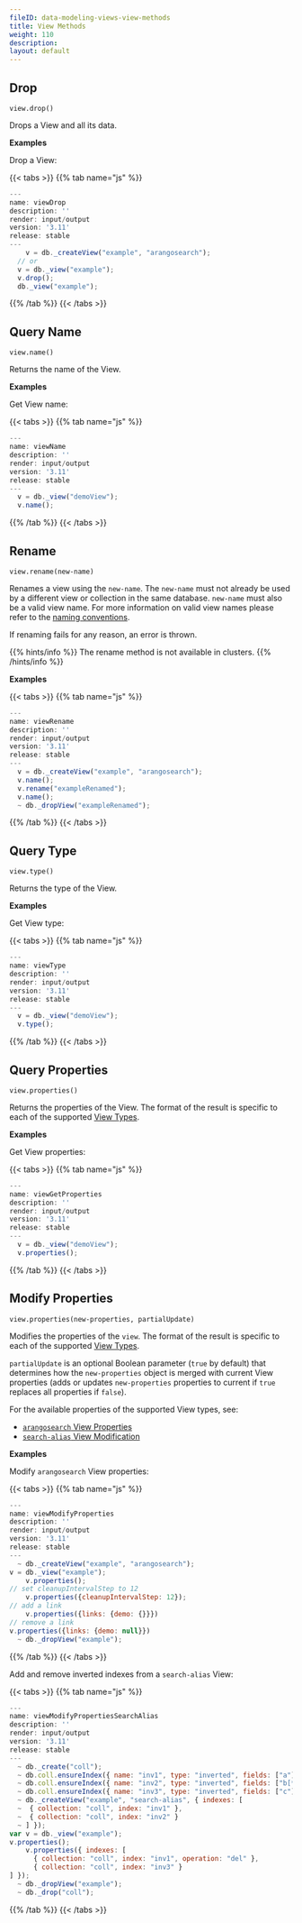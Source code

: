 ```yaml
---
fileID: data-modeling-views-view-methods
title: View Methods
weight: 110
description: 
layout: default
---
```

## Drop

`view.drop()`

Drops a View and all its data.

**Examples**

Drop a View:


 {{< tabs >}}
{{% tab name="js" %}}
```js
---
name: viewDrop
description: ''
render: input/output
version: '3.11'
release: stable
---
    v = db._createView("example", "arangosearch");
  // or
  v = db._view("example");
  v.drop();
  db._view("example");
```
{{% /tab %}}
{{< /tabs >}}
 



## Query Name

`view.name()`

Returns the name of the View.

**Examples**

Get View name:


 {{< tabs >}}
{{% tab name="js" %}}
```js
---
name: viewName
description: ''
render: input/output
version: '3.11'
release: stable
---
  v = db._view("demoView");
  v.name();
```
{{% /tab %}}
{{< /tabs >}}
 



## Rename

`view.rename(new-name)`

Renames a view using the `new-name`. The `new-name` must not already be used by
a different view or collection in the same database. `new-name` must also be a
valid view name. For more information on valid view names please refer to the
[naming conventions](../naming-conventions/).

If renaming fails for any reason, an error is thrown.

{{% hints/info %}}
The rename method is not available in clusters.
{{% /hints/info %}}

**Examples**


 {{< tabs >}}
{{% tab name="js" %}}
```js
---
name: viewRename
description: ''
render: input/output
version: '3.11'
release: stable
---
  v = db._createView("example", "arangosearch");
  v.name();
  v.rename("exampleRenamed");
  v.name();
  ~ db._dropView("exampleRenamed");
```
{{% /tab %}}
{{< /tabs >}}
 



## Query Type

`view.type()`

Returns the type of the View.

**Examples**

Get View type:


 {{< tabs >}}
{{% tab name="js" %}}
```js
---
name: viewType
description: ''
render: input/output
version: '3.11'
release: stable
---
  v = db._view("demoView");
  v.type();
```
{{% /tab %}}
{{< /tabs >}}
 



## Query Properties

`view.properties()`

Returns the properties of the View. The format of the result is specific to
each of the supported [View Types]().

**Examples**

Get View properties:


 {{< tabs >}}
{{% tab name="js" %}}
```js
---
name: viewGetProperties
description: ''
render: input/output
version: '3.11'
release: stable
---
  v = db._view("demoView");
  v.properties();
```
{{% /tab %}}
{{< /tabs >}}
 



## Modify Properties

`view.properties(new-properties, partialUpdate)`

Modifies the properties of the `view`. The format of the result is specific to
each of the supported [View Types]().

`partialUpdate` is an optional Boolean parameter (`true` by default) that
determines how the `new-properties` object is merged with current View properties
(adds or updates `new-properties` properties to current if `true` replaces all
properties if `false`).

For the available properties of the supported View types, see:
- [`arangosearch` View Properties](../../../indexing/arangosearch/arangosearch-views#view-properties)
- [`search-alias` View Modification](../../../indexing/arangosearch/arangosearch-views-search-alias#view-modification)

**Examples**

Modify `arangosearch` View properties:

    
 {{< tabs >}}
{{% tab name="js" %}}
```js
---
name: viewModifyProperties
description: ''
render: input/output
version: '3.11'
release: stable
---
  ~ db._createView("example", "arangosearch");
v = db._view("example");
    v.properties();
// set cleanupIntervalStep to 12
    v.properties({cleanupIntervalStep: 12});
// add a link
    v.properties({links: {demo: {}}})
// remove a link
v.properties({links: {demo: null}})
  ~ db._dropView("example");
```
{{% /tab %}}
{{< /tabs >}}
 



Add and remove inverted indexes from a `search-alias` View:

    
 {{< tabs >}}
{{% tab name="js" %}}
```js
---
name: viewModifyPropertiesSearchAlias
description: ''
render: input/output
version: '3.11'
release: stable
---
  ~ db._create("coll");
  ~ db.coll.ensureIndex({ name: "inv1", type: "inverted", fields: ["a"] });
  ~ db.coll.ensureIndex({ name: "inv2", type: "inverted", fields: ["b[*]"] });
  ~ db.coll.ensureIndex({ name: "inv3", type: "inverted", fields: ["c"] });
  ~ db._createView("example", "search-alias", { indexes: [
  ~  { collection: "coll", index: "inv1" },
  ~  { collection: "coll", index: "inv2" }
  ~ ] });
var v = db._view("example");
v.properties();
    v.properties({ indexes: [
      { collection: "coll", index: "inv1", operation: "del" },
      { collection: "coll", index: "inv3" }
] });
  ~ db._dropView("example");
  ~ db._drop("coll");
```
{{% /tab %}}
{{< /tabs >}}
 
    
    
